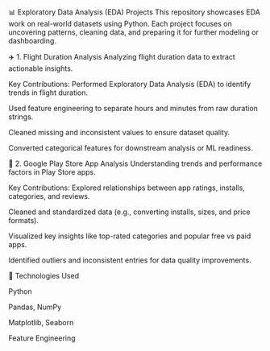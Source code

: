 📊 Exploratory Data Analysis (EDA) Projects
This repository showcases EDA work on real-world datasets using Python. Each project focuses on uncovering patterns, cleaning data, and preparing it for further modeling or dashboarding.

✈️ 1. Flight Duration Analysis
Analyzing flight duration data to extract actionable insights.

Key Contributions:
Performed Exploratory Data Analysis (EDA) to identify trends in flight duration.

Used feature engineering to separate hours and minutes from raw duration strings.

Cleaned missing and inconsistent values to ensure dataset quality.

Converted categorical features for downstream analysis or ML readiness.

📱 2. Google Play Store App Analysis
Understanding trends and performance factors in Play Store apps.

Key Contributions:
Explored relationships between app ratings, installs, categories, and reviews.

Cleaned and standardized data (e.g., converting installs, sizes, and price formats).

Visualized key insights like top-rated categories and popular free vs paid apps.

Identified outliers and inconsistent entries for data quality improvements.

🧰 Technologies Used

Python

Pandas, NumPy

Matplotlib, Seaborn

Feature Engineering

